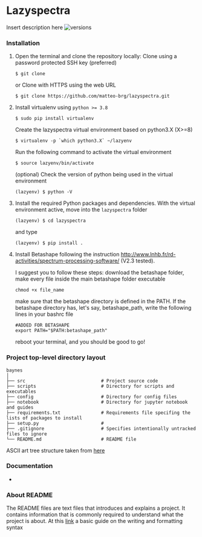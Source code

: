 # Lazyspectra
Insert description here
![versions](https://img.shields.io/pypi/pyversions/pybadges.svg)

### Installation
1. Open the terminal and clone the repository locally:
   Clone using a password protected SSH key (preferred)
   ```
   $ git clone 
   ```
   or Clone with HTTPS using the web URL
   ```
   $ git clone https://github.com/matteo-brg/lazyspectra.git
   ```

2. Install virtualenv using `python >= 3.8`
   ```
   $ sudo pip install virtualenv
   ```
   Create the lazyspectra virtual environment based on python3.X (X>=8)
   ```
   $ virtualenv -p `which python3.X` ~/lazyenv
   ```
   Run the following command to activate the virtual environment
   ```
   $ source lazyenv/bin/activate
   ```
   (optional) Check the version of python being used in the virtual environment
   ```
   (lazyenv) $ python -V
   ```

3. Install the required Python packages and dependencies. With the virtual environment active, move into the `lazyspectra` folder
   ```
   (lazyenv) $ cd lazyspectra
   ```
   and type
   ```
   (lazyenv) $ pip install .
   ```
4. Install Betashape following the instruction http://www.lnhb.fr/rd-activities/spectrum-processing-software/ (V2.3 tested).

   I suggest you to follow these steps: download the betashape folder, make every file inside the main betashape folder executable 
   ```
   chmod +x file_name
   ```
   make sure that the betashape directory is defined in the PATH. If the betashape directory has, let's say, betashape_path, write the following lines in your bashrc file
   ```
   #ADDED FOR BETASHAPE
   export PATH="$PATH:betashape_path"
   ```
   reboot your terminal, and you should be good to go! 

### Project top-level directory layout

    baynes
    │
    ├── src                            # Project source code
    ├── scripts                        # Directory for scripts and executables
    ├── config                         # Directory for config files
    ├── notebook                       # Directory for jupyter notebook and guides
    ├── requirements.txt               # Requirements file specifing the lists of packages to install
    ├── setup.py                       #
    ├── .gitignore                     # Specifies intentionally untracked files to ignore
    └── README.md                      # README file

 ASCII art tree structure taken from [here](https://codepen.io/patrickhlauke/pen/azbYWZ)

### Documentation
*

 ### About README
 The README files are text files that introduces and explains a project. It contains information that is commonly required to understand what the project is about.
 At this [link](https://help.github.com/en/github/writing-on-github/basic-writing-and-formatting-syntax) a basic guide on the writing and formatting syntax
